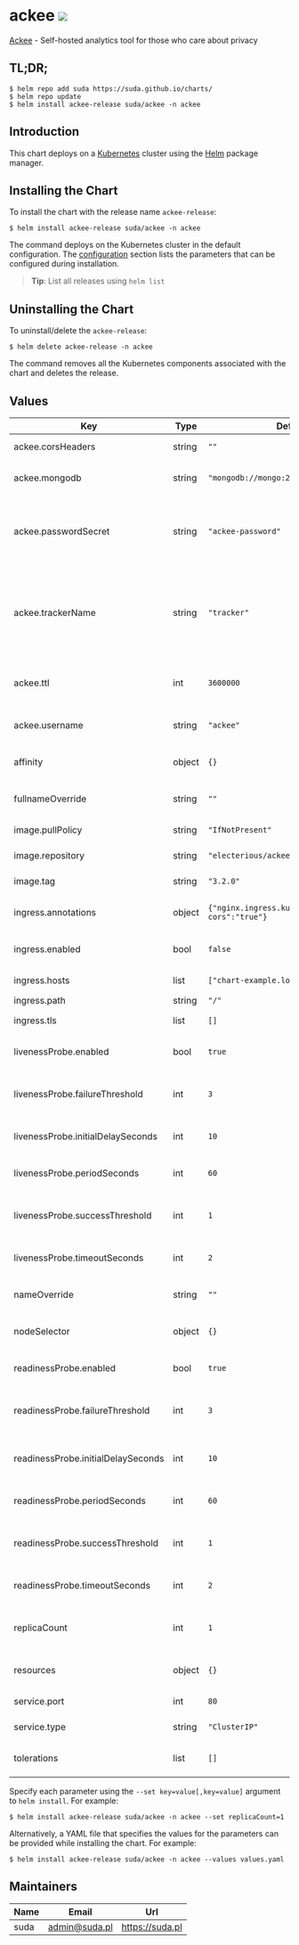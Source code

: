 # ackee [![](https://img.shields.io/static/v1.svg?label=Deploy%20on&message=DigitalOcean&color=blue)](https://www.digitalocean.com/products/kubernetes/?refcode=fef9487dad1e&utm_campaign=Referral_Invite&utm_medium=Referral_Program&utm_source=CopyPaste)

[Ackee](https://ackee.electerious.com/) - Self-hosted analytics tool for those who care about privacy

## TL;DR;

```console
$ helm repo add suda https://suda.github.io/charts/
$ helm repo update
$ helm install ackee-release suda/ackee -n ackee
```

## Introduction

This chart deploys  on a [Kubernetes](http://kubernetes.io) cluster using the [Helm](https://helm.sh) package manager.

## Installing the Chart

To install the chart with the release name `ackee-release`:

```console
$ helm install ackee-release suda/ackee -n ackee
```

The command deploys  on the Kubernetes cluster in the default configuration. The [configuration](#configuration) section lists the parameters that can be configured during installation.

> **Tip**: List all releases using `helm list`

## Uninstalling the Chart

To uninstall/delete the `ackee-release`:

```console
$ helm delete ackee-release -n ackee
```

The command removes all the Kubernetes components associated with the chart and deletes the release.

## Values

| Key | Type | Default | Description |
|-----|------|---------|-------------|
| ackee.corsHeaders | string | `""` | Setting CORS headers |
| ackee.mongodb | string | `"mongodb://mongo:27017/ackee"` | Address to MongoDB for ackee |
| ackee.passwordSecret | string | `"ackee-password"` | Name of the secret containing the password for the default Ackee user |
| ackee.trackerName | string | `"tracker"` | Custom name for the tracking script of Ackee to avoid getting blocked by browser extensions |
| ackee.ttl | int | `3600000` | Specifies how long a generated token is valid |
| ackee.username | string | `"ackee"` | Username for the default Ackee user |
| affinity | object | `{}` | Map of node/pod affinities |
| fullnameOverride | string | `""` | Overrides fullname template |
| image.pullPolicy | string | `"IfNotPresent"` | Image pull policy |
| image.repository | string | `"electerious/ackee"` | Ackee Image name |
| image.tag | string | `"3.2.0"` | Ackee Image tag |
| ingress.annotations | object | `{"nginx.ingress.kubernetes.io/enable-cors":"true"}` | Ingress annotations configuration |
| ingress.enabled | bool | `false` | Enable ingress controller resource |
| ingress.hosts | list | `["chart-example.local"]` | A list of ingress hosts |
| ingress.path | string | `"/"` |  |
| ingress.tls | list | `[]` | Ingress TLS configuration |
| livenessProbe.enabled | bool | `true` | Turn on and off liveness probe |
| livenessProbe.failureThreshold | int | `3` | Minimum consecutive failures for the probe |
| livenessProbe.initialDelaySeconds | int | `10` | Delay before liveness probe is initiated |
| livenessProbe.periodSeconds | int | `60` | How often to perform the probe |
| livenessProbe.successThreshold | int | `1` | Minimum consecutive successes for the probe |
| livenessProbe.timeoutSeconds | int | `2` | When the probe times out |
| nameOverride | string | `""` | Overrides name template |
| nodeSelector | object | `{}` | Node selector for pod assignment |
| readinessProbe.enabled | bool | `true` | Turn on and off readiness probe |
| readinessProbe.failureThreshold | int | `3` | Minimum consecutive failures for the probe |
| readinessProbe.initialDelaySeconds | int | `10` | Delay before readiness probe is initiated |
| readinessProbe.periodSeconds | int | `60` | How often to perform the probe |
| readinessProbe.successThreshold | int | `1` | Minimum consecutive successes for the probe |
| readinessProbe.timeoutSeconds | int | `2` | When the probe times out |
| replicaCount | int | `1` | Number of Ackee replicas to create |
| resources | object | `{}` | CPU/Memory resource requests/limits |
| service.port | int | `80` | Ackee service port |
| service.type | string | `"ClusterIP"` | Kubernetes Service type |
| tolerations | list | `[]` | Optional deployment tolerations |

Specify each parameter using the `--set key=value[,key=value]` argument to `helm install`. For example:

```console
$ helm install ackee-release suda/ackee -n ackee --set replicaCount=1
```

Alternatively, a YAML file that specifies the values for the parameters can be provided while
installing the chart. For example:

```console
$ helm install ackee-release suda/ackee -n ackee --values values.yaml
```

## Maintainers

| Name | Email | Url |
| ---- | ------ | --- |
| suda | <admin@suda.pl> | <https://suda.pl> |